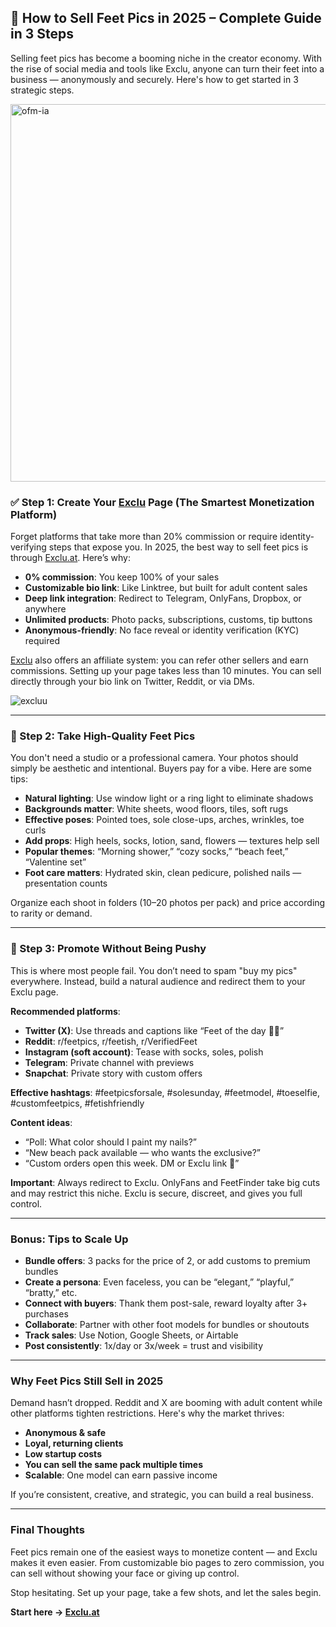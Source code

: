 ## 👣 How to Sell Feet Pics in 2025 – Complete Guide in 3 Steps

Selling feet pics has become a booming niche in the creator economy. With the rise of social media and tools like Exclu, anyone can turn their feet into a business — anonymously and securely. Here's how to get started in 3 strategic steps.

<img width="604" alt="ofm-ia" src="https://github.com/user-attachments/assets/04a8fae0-38b9-4e3a-ba38-be6e96993555" />

### ✅ Step 1: Create Your [Exclu](https://exclu.at/) Page (The Smartest Monetization Platform)

Forget platforms that take more than 20% commission or require identity-verifying steps that expose you. In 2025, the best way to sell feet pics is through [Exclu.at](https://exclu.at). Here’s why:

- **0% commission**: You keep 100% of your sales  
- **Customizable bio link**: Like Linktree, but built for adult content sales  
- **Deep link integration**: Redirect to Telegram, OnlyFans, Dropbox, or anywhere  
- **Unlimited products**: Photo packs, subscriptions, customs, tip buttons  
- **Anonymous-friendly**: No face reveal or identity verification (KYC) required

[Exclu](https://exclu.at/) also offers an affiliate system: you can refer other sellers and earn commissions. Setting up your page takes less than 10 minutes. You can sell directly through your bio link on Twitter, Reddit, or via DMs.

![excluu](https://github.com/user-attachments/assets/363a12cb-4e36-4a7a-a410-684b7aebabf4)

---

### 📸 Step 2: Take High-Quality Feet Pics

You don't need a studio or a professional camera. Your photos should simply be aesthetic and intentional. Buyers pay for a vibe. Here are some tips:

- **Natural lighting**: Use window light or a ring light to eliminate shadows  
- **Backgrounds matter**: White sheets, wood floors, tiles, soft rugs  
- **Effective poses**: Pointed toes, sole close-ups, arches, wrinkles, toe curls  
- **Add props**: High heels, socks, lotion, sand, flowers — textures help sell  
- **Popular themes**: “Morning shower,” “cozy socks,” “beach feet,” “Valentine set”  
- **Foot care matters**: Hydrated skin, clean pedicure, polished nails — presentation counts

Organize each shoot in folders (10–20 photos per pack) and price according to rarity or demand.

---

### 📢 Step 3: Promote Without Being Pushy

This is where most people fail. You don’t need to spam "buy my pics" everywhere. Instead, build a natural audience and redirect them to your Exclu page.

**Recommended platforms**:
- **Twitter (X)**: Use threads and captions like “Feet of the day 🦶💦”
- **Reddit**: r/feetpics, r/feetish, r/VerifiedFeet
- **Instagram (soft account)**: Tease with socks, soles, polish
- **Telegram**: Private channel with previews
- **Snapchat**: Private story with custom offers

**Effective hashtags**:
#feetpicsforsale, #solesunday, #feetmodel, #toeselfie, #customfeetpics, #fetishfriendly

**Content ideas**:
- “Poll: What color should I paint my nails?”
- “New beach pack available — who wants the exclusive?”
- “Custom orders open this week. DM or Exclu link 👣”

**Important**: Always redirect to Exclu. OnlyFans and FeetFinder take big cuts and may restrict this niche. Exclu is secure, discreet, and gives you full control.

---

### Bonus: Tips to Scale Up

- **Bundle offers**: 3 packs for the price of 2, or add customs to premium bundles  
- **Create a persona**: Even faceless, you can be “elegant,” “playful,” “bratty,” etc.  
- **Connect with buyers**: Thank them post-sale, reward loyalty after 3+ purchases  
- **Collaborate**: Partner with other foot models for bundles or shoutouts  
- **Track sales**: Use Notion, Google Sheets, or Airtable  
- **Post consistently**: 1x/day or 3x/week = trust and visibility

---

### Why Feet Pics Still Sell in 2025

Demand hasn’t dropped. Reddit and X are booming with adult content while other platforms tighten restrictions. Here's why the market thrives:

- **Anonymous & safe**
- **Loyal, returning clients**
- **Low startup costs**
- **You can sell the same pack multiple times**
- **Scalable**: One model can earn passive income

If you’re consistent, creative, and strategic, you can build a real business.

---

### Final Thoughts

Feet pics remain one of the easiest ways to monetize content — and Exclu makes it even easier. From customizable bio pages to zero commission, you can sell without showing your face or giving up control.

Stop hesitating. Set up your page, take a few shots, and let the sales begin.

**Start here → [Exclu.at](https://exclu.at)**
